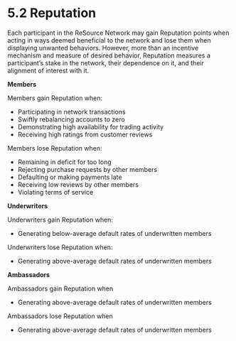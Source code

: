 # 5.2	Reputation

Each participant in the ReSource Network may gain Reputation points when acting in ways deemed beneficial to the network and lose them when displaying unwanted behaviors. However, more than an incentive mechanism and measure of desired behavior, Reputation measures a participant’s stake in the network, their dependence on it, and their alignment of interest with it.

**Members**

Members gain Reputation when:&#x20;

* Participating in network transactions
* Swiftly rebalancing accounts to zero
* Demonstrating high availability for trading activity
* Receiving high ratings from customer reviews

Members lose Reputation when:

* Remaining in deficit for too long
* Rejecting purchase requests by other members
* Defaulting or making payments late
* Receiving low reviews by other members
* Violating terms of service

**Underwriters**

Underwriters gain Reputation when:

* Generating below-average default rates of underwritten members

Underwriters lose Reputation when:

* Generating above-average default rates of underwritten members

**Ambassadors**

Ambassadors gain Reputation when

* Generating above-average default rates of underwritten members

Ambassadors lose Reputation when

* Generating above-average default rates of underwritten members


